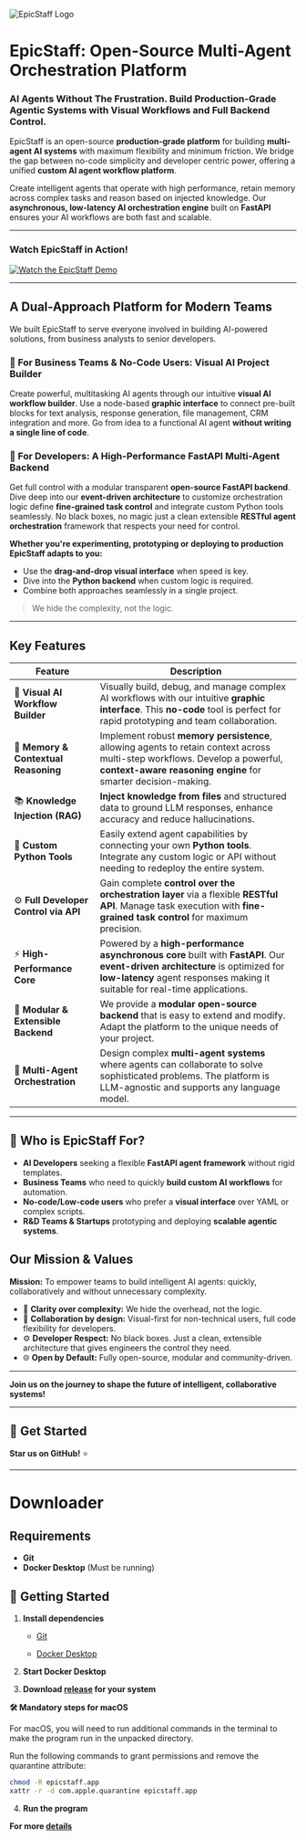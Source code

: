 ![EpicStaff Logo](logo.png)

# EpicStaff: Open-Source Multi-Agent Orchestration Platform

### AI Agents Without The Frustration. Build Production-Grade Agentic Systems with Visual Workflows and Full Backend Control.

EpicStaff is an open-source **production-grade platform** for building **multi-agent AI systems** with maximum flexibility and minimum friction. We bridge the gap between no-code simplicity and developer centric power, offering a unified **custom AI agent workflow platform**.

Create intelligent agents that operate with high performance, retain memory across complex tasks and reason based on injected knowledge. Our **asynchronous, low-latency AI orchestration engine** built on **FastAPI** ensures your AI workflows are both fast and scalable.

---

### Watch EpicStaff in Action!

[![Watch the EpicStaff Demo](https://img.youtube.com/vi/fEaBBupvWRE/maxresdefault.jpg)](https://youtu.be/fEaBBupvWRE)

---

## A Dual-Approach Platform for Modern Teams

We built EpicStaff to serve everyone involved in building AI-powered solutions, from business analysts to senior developers.

### 🔹 For Business Teams & No-Code Users: Visual AI Project Builder

Create powerful, multitasking AI agents through our intuitive **visual AI workflow builder**. Use a node-based **graphic interface** to connect pre-built blocks for text analysis, response generation, file management, CRM integration and more. Go from idea to a functional AI agent **without writing a single line of code**.

### 🔹 For Developers: A High-Performance FastAPI Multi-Agent Backend

Get full control with a modular transparent **open-source FastAPI backend**. Dive deep into our **event-driven architecture** to customize orchestration logic define **fine-grained task control** and integrate custom Python tools seamlessly. No black boxes, no magic just a clean extensible **RESTful agent orchestration** framework that respects your need for control.

**Whether you're experimenting, prototyping or deploying to production EpicStaff adapts to you:**
* Use the **drag-and-drop visual interface** when speed is key.
* Dive into the **Python backend** when custom logic is required.
* Combine both approaches seamlessly in a single project.

> We hide the complexity, not the logic.

---

## Key Features

| Feature                        | Description                                                                                                                                                                                                   |
| ------------------------------ | ------------------------------------------------------------------------------------------------------------------------------------------------------------------------------------------------------------- |
| 🧩 **Visual AI Workflow Builder** | Visually build, debug, and manage complex AI workflows with our intuitive **graphic interface**. This **no-code** tool is perfect for rapid prototyping and team collaboration.                                 |
| 🧠 **Memory & Contextual Reasoning** | Implement robust **memory persistence**, allowing agents to retain context across multi-step workflows. Develop a powerful, **context-aware reasoning engine** for smarter decision-making.                   |
| 📚 **Knowledge Injection (RAG)** | **Inject knowledge from files** and structured data to ground LLM responses, enhance accuracy and reduce hallucinations.                                                                                    |
| 🐍 **Custom Python Tools** | Easily extend agent capabilities by connecting your own **Python tools**. Integrate any custom logic or API without needing to redeploy the entire system.                                                     |
| ⚙️ **Full Developer Control via API** | Gain complete **control over the orchestration layer** via a flexible **RESTful API**. Manage task execution with **fine-grained task control** for maximum precision.                                     |
| ⚡ **High-Performance Core** | Powered by a **high-performance asynchronous core** built with **FastAPI**. Our **event-driven architecture** is optimized for **low-latency** agent responses making it suitable for real-time applications. |
| 🧱 **Modular & Extensible Backend** | We provide a **modular open-source backend** that is easy to extend and modify. Adapt the platform to the unique needs of your project.                                                               |
| 🤖 **Multi-Agent Orchestration** | Design complex **multi-agent systems** where agents can collaborate to solve sophisticated problems. The platform is LLM-agnostic and supports any language model.                                          |


---

## 🎯 Who is EpicStaff For?

* **AI Developers** seeking a flexible **FastAPI agent framework** without rigid templates.
* **Business Teams** who need to quickly **build custom AI workflows** for automation.
* **No-code/Low-code users** who prefer a **visual interface** over YAML or complex scripts.
* **R&D Teams & Startups** prototyping and deploying **scalable agentic systems**.

## Our Mission & Values

**Mission:** To empower teams to build intelligent AI agents: quickly, collaboratively and without unnecessary complexity.

* 💎 **Clarity over complexity:** We hide the overhead, not the logic.
* 🤝 **Collaboration by design:** Visual-first for non-technical users, full code flexibility for developers.
* ⚙️ **Developer Respect:** No black boxes. Just a clean, extensible architecture that gives engineers the control they need.
* 🌐 **Open by Default:** Fully open-source, modular and community-driven.

---
**Join us on the journey to shape the future of intelligent, collaborative systems!**

---

## 🚀 Get Started

**Star us on GitHub!** ⭐

---

# Downloader

## Requirements
- **Git**  
- **Docker Desktop** (Must be running)

## 🚀 Getting Started

1. **Install dependencies**  
   - [Git](https://git-scm.com/downloads)  

   - [Docker Desktop](https://www.docker.com/products/docker-desktop/)

2. **Start Docker Desktop**

3. **Download [release](https://github.com/EpicStaff/EpicStaff/releases) for your system**  

**🛠️ Mandatory steps for macOS**

For macOS, you will need to run additional commands in the terminal to make the program run in the unpacked directory.

Run the following commands to grant permissions and remove the quarantine attribute:

```bash
chmod -R epicstaff.app 
xattr -r -d com.apple.quarantine epicstaff.app
```

4. **Run the program**
 
**For more [details](https://github.com/EpicStaff/EpicStaff/blob/main/docs/docs.pdf)**
